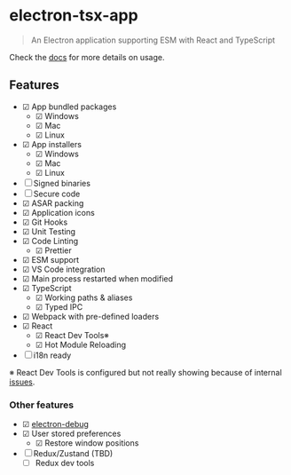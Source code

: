 # electron-tsx-app

> An Electron application supporting ESM with React and TypeScript

Check the [docs](./docs/README.md) for more details on usage.

## Features

- ☑ App bundled packages
  - ☑ Windows
  - ☑ Mac
  - ☑ Linux
- ☑ App installers
  - ☑ Windows
  - ☑ Mac
  - ☑ Linux
- ☐ Signed binaries
- ☐ Secure code
- ☑ ASAR packing
- ☑ Application icons
- ☑ Git Hooks
- ☑ Unit Testing
- ☑ Code Linting
  - ☑ Prettier
- ☑ ESM support
- ☑ VS Code integration
- ☑ Main process restarted when modified
- ☑ TypeScript
  - ☑ Working paths & aliases
  - ☑ Typed IPC
- ☑ Webpack with pre-defined loaders
- ☑ React
  - ☑ React Dev Tools※
  - ☑ Hot Module Reloading
- ☐ i18n ready

※ React Dev Tools is configured but not really showing because of internal [issues](https://github.com/MarshallOfSound/electron-devtools-installer/issues/195).

### Other features

- ☑ [electron-debug](https://github.com/sindresorhus/electron-debug)
- ☑ User stored preferences
  - ☑ Restore window positions
- ☐ Redux/Zustand (TBD)
  - ☐ Redux dev tools
